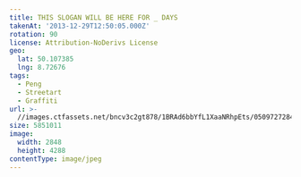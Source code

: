 ```yaml
---
title: THIS SLOGAN WILL BE HERE FOR _ DAYS
takenAt: '2013-12-29T12:50:05.000Z'
rotation: 90
license: Attribution-NoDerivs License
geo:
  lat: 50.107385
  lng: 8.72676
tags:
  - Peng
  - Streetart
  - Graffiti
url: >-
  //images.ctfassets.net/bncv3c2gt878/1BRAd6bbYfL1XaaNRhpEts/05097272842a49d011f14f4650c16c42/this-slogan-will-be-here-for-_-days_11625300943_o
size: 5851011
image:
  width: 2848
  height: 4288
contentType: image/jpeg
---
```


